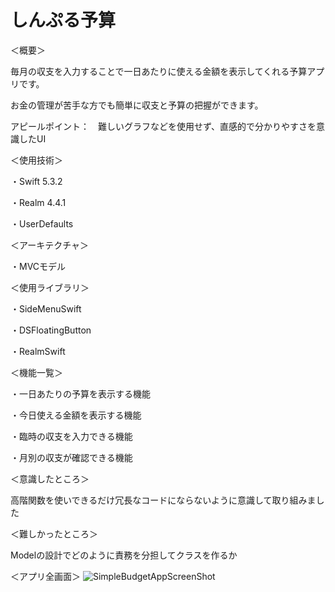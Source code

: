 # しんぷる予算

＜概要＞

毎月の収支を入力することで一日あたりに使える金額を表示してくれる予算アプリです。

お金の管理が苦手な方でも簡単に収支と予算の把握ができます。

アピールポイント：　難しいグラフなどを使用せず、直感的で分かりやすさを意識したUI

＜使用技術＞

・Swift 5.3.2

・Realm 4.4.1

・UserDefaults

＜アーキテクチャ＞

・MVCモデル

＜使用ライブラリ＞

・SideMenuSwift

・DSFloatingButton

・RealmSwift

＜機能一覧＞

・一日あたりの予算を表示する機能

・今日使える金額を表示する機能

・臨時の収支を入力できる機能

・月別の収支が確認できる機能

＜意識したところ＞

高階関数を使いできるだけ冗長なコードにならないように意識して取り組みました

＜難しかったところ＞

Modelの設計でどのように責務を分担してクラスを作るか

＜アプリ全画面＞
![SimpleBudgetAppScreenShot](https://user-images.githubusercontent.com/74137008/115136299-e3d73f00-a059-11eb-8d86-ebfbc2b9b813.png)

